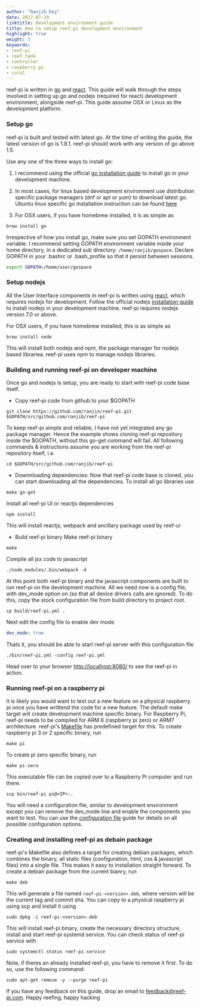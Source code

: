 ```yaml
---
author: "Ranjib Dey"
date: 2017-07-20
linktitle: Development environment guide
title: How to setup reef-pi development environment
highlight: true
weight: 5
keywords:
- reef-pi
- reef tank
- controller
- raspberry pi
- coral
---
```


reef-pi is written in [go](https://golang.org/) and [react](https://facebook.github.io/react/). This guide will walk through the steps involved in
setting up go and nodejs (required for react) development environment, alongside
reef-pi. This guide assume OSX or Linux as the development platform.

### Setup go

reef-pi is built and tested with latest go. At the time of writing the guide, the latest
version of go is 1.8.1. reef-pi should work with any version of go above 1.5.

Use any one of the three ways to install go:

1. I recommend using the official [go installation guide](https://golang.org/doc/install) to install go in your development machine.

2. In most cases, for linux based development environment use distribution specific package managers (dnf or apt or yum) to download
latest go. Ubuntu linux specific go installation instruction can be found [here](https://github.com/golang/go/wiki/Ubuntu)

3. For OSX users, if you have homebrew installed, it is as simple as

```
brew install go
```

Irrespective of how you install go, make sure you set GOPATH environment variable. I recommend setting GOPATH environment variable inside your home
directory, in a dedicated sub directory: `/home/ranjib/gospace`. Declare GOPATH in your .bashrc or .bash_profile so that it persist
between sessions.

```sh
export GOPATH=/home/user/gospace
```

### Setup nodejs

All the User Interface components in reef-pi is written using [react](https://facebook.github.io/react/), which requires nodejs
for development. Follow the official nodejs [installation guide](https://docs.npmjs.com/getting-started/installing-node) to install nodejs in your development machine.
reef-pi requires nodejs version 7.0 or above.

For OSX users, if you have homebrew installed, this is as simple as

```
brew install node
```

This will install both nodejs and npm, the package manager for nodejs based librariea. reef-pi uses npm to manage nodejs libraries.


### Building and running reef-pi on developer machine

Once go and nodejs is setup, you are ready to start with reef-pi code base itself.

- Copy reef-pi code from github to your $GOPATH

```
git clone https://github.com/ranjin/reef-pi.git $GOPATH/src/github.com/ranjib/reef-pi
```

To keep reef-pi simple and reliable, I have not yet integrated any go package manager. Hence the example shows cloning reef-pi repository
inside the $GOPATH, without this go-get command will fail. All following commands & instructions assume you are working from the reef-pi
repository itself, i.e.

```
cd $GOPATH/src/github.com/ranjib/reef-pi
```

- Downnloading dependencies: Now that reef-pi code base is cloned, you can start downloading all the dependencies. To install all go libraries use

```
make go-get
```

Install all reef-pi UI or reactjs dependencies

```
npm install
```

This will install reactjs, webpack and ancillary package used by reef-ui

- Build reef-pi binary
Make reef-pi binary
```
make
```
Compile all jsx code to javascript
```
./node_modules/.bin/webpack -d
```

At this point both reef-pi binary and the javascript components are built to run reef-pi on the development machine. All we need now is a config file, with dev_mode option on (so that all device drivers calls are ignored). To do this, copy the stock configuration file from build directory to project root.

```
cp build/reef-pi.yml .
```
Next edit the config file to enable dev mode

```yaml
dev_mode: true
```

Thats it, you should be able to start reef-pi server with this configuration file
```
./bin/reef-pi.yml -config reef-pi.yml
```
Head over to your browser [http://localhost:8080/](http://localhost:8080) to see the reef-pi in action.


### Running reef-pi on a raspberry pi

It is likely you would want to test out a new feature on a physical raspberry pi once you have writtend the code for a new feature. The default make target will create development machine specific binary. For Raspberry Pi, reef-pi needs to be compiled for ARM 6 (raspberry pi zero) or ARM7 architecture. reef-pi's [Makefile](https://github.com/ranjib/reef-pi/blob/master/Makefile)
has predefined target for this. To create raspberry pi 3 or 2 specific binary, run

```
make pi
```

To create pi zero specific binary, run

```
make pi-zero
```

This executable file can be copied over to a Raspberry Pi computer and run there.

```
scp bin/reef-pi pi@<IP>:.
```

You will need a configuration file, similar to development environment except you can remove the dev_mode line and enable the components you want to test. You can use the [configuration file](https://github.com/ranjib/reef-pi/doc/configuration.md) guide for details on all possible configuration options.


### Creating and installing reef-pi as debain package

reef-pi's Makefile also defines a target for creating debian packages, which combines the binary, all static files (configuration, html, css & javascript files) into a single file. This makes it easy to installation straight forward. To create a debian package from the current bianry, run

```
make deb
```
This will generate a file named `reef-pi-<version>.deb`, where version will be the current tag and commit sha. You can copy to a physical raspberry pi using scp  and install it using

```
sudo dpkg -i reef-pi-<version>.deb
```

This will install reef-pi binary, create the necessary directory structure, install and start reef-pi systemd service. You can check status of reef-pi service with
```
sudo systemctl status reef-pi.service
```

Note, if theres an already installed reef-pi, you have to remove it first. To do so, use the following command:

```
sudo apt-get remove -y --purge reef-pi
```

If you have any feedback on this guide, drop an email to feedback@reef-pi.com. Happy reefing, happy hacking

